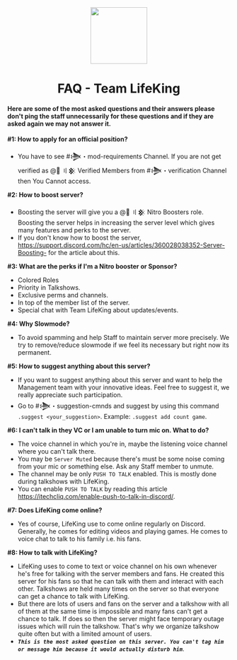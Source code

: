 <div align="center">
<img src="https://i.imgur.com/SCUzUr2.jpg" width="128px" style="max-width:100%;">
<h1>FAQ - Team LifeKing</h1>
</div>

#### Here are some of the most asked questions and their answers please don't ping the staff unnecessarily for these questions and if they are asked again we may not answer it.

**#1: How to apply for an official position?**
- You have to see  #𒋨・mod-requirements  Channel. If you are not  get verified as @👫 〢𒆜 Verified Members from #𒋨・verification  Channel then You Cannot access.

**#2: How to boost server?**
- Boosting the server will give you a @💎 〢𒆜 Nitro Boosters  role. Boosting the server helps in increasing the server level which gives many features and perks to the server.
- If you don't know how to boost the server, https://support.discord.com/hc/en-us/articles/360028038352-Server-Boosting- for the article about this.

**#3: What are the perks if I'm a Nitro booster or Sponsor?**
- Colored Roles
- Priority in Talkshows.
- Exclusive perms and channels.
- In top of the member list of the server.
- Special chat with Team LifeKing about updates/events.

**#4: Why Slowmode?**
- To avoid spamming and help Staff to maintain server more precisely. We try to remove/reduce slowmode if we feel its necessary but right now its permanent.

**#5: How to suggest anything about this server?**
- If you want to suggest anything about this server and want to help the Management team with your innovative ideas. Feel free to suggest it, we really appreciate such participation.
- Go to #𒋨・suggestion-cmnds and suggest by using this command 
`.suggest <your_suggestion>`.
Example: `.suggest add count game`.

**#6: I can't talk in they VC or I am unable to turn mic on. What to do?**
- The voice channel in which you're in, maybe the listening voice channel where you can't talk there.
- You may be `Server Muted` because there's must be some noise coming from your mic or something else. Ask any Staff member to unmute.
- The channel may be only `PUSH TO TALK` enabled. This is mostly done during talkshows with LifeKing.
- You can enable `PUSH TO TALK` by reading this article https://itechcliq.com/enable-push-to-talk-in-discord/.

**#7: Does LifeKing come online?**
- Yes of course, 
LifeKing use to come online regularly on Discord. Generally, he comes for editing videos and playing games. He comes to voice chat to talk to his family i.e. his fans.

**#8: How to talk with LifeKing?**
- LifeKing uses to come to text or voice channel on his own whenever he's free for talking with the server members and fans. He created this server for his fans so that he can talk with them and interact with each other. Talkshows are held many times on the server so that everyone can get a chance to talk with LifeKing.
- But there are lots of users and fans on the server and a talkshow with all of them at the same time is impossible and many fans can't get a chance to talk. If does so then the server might face temporary outage issues which will ruin the talkshow. That's why we organize talkshow quite often but with a limited amount of users.
- ***`This is the most asked question on this server. You can't tag him or message him because it would actually disturb him`***.
